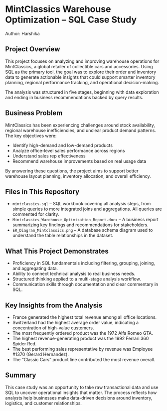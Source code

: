 # MintClassics Warehouse Optimization – SQL Case Study

Author: Harshika 

## Project Overview

This project focuses on analyzing and improving warehouse operations for MintClassics, a global retailer of collectible cars and accessories. Using SQL as the primary tool, the goal was to explore their order and inventory data to generate actionable insights that could support smarter inventory planning, regional performance tracking, and operational decision-making.

The analysis was structured in five stages, beginning with data exploration and ending in business recommendations backed by query results.

## Business Problem

MintClassics has been experiencing challenges around stock availability, regional warehouse inefficiencies, and unclear product demand patterns. The key objectives were:

- Identify high-demand and low-demand products
- Analyze office-level sales performance across regions
- Understand sales rep effectiveness
- Recommend warehouse improvements based on real usage data

By answering these questions, the project aims to support better warehouse layout planning, inventory allocation, and overall efficiency.

## Files in This Repository

- `mintclassics.sql` – SQL workbook covering all analysis steps, from simple queries to more integrated joins and aggregations. All queries are commented for clarity.
- `Mintclassics_Warehouse_Optimization_Report.docx` – A business report summarizing key findings and recommendations for stakeholders.
- `ER_Diagram_Mintclassics.png` – A database schema diagram used to understand the table relationships in the dataset.

## What This Project Demonstrates

- Proficiency in SQL fundamentals including filtering, grouping, joining, and aggregating data.
- Ability to connect technical analysis to real business needs.
- Structured thinking applied to a multi-stage analysis workflow.
- Communication skills through documentation and clear commentary in SQL.

## Key Insights from the Analysis

- France generated the highest total revenue among all office locations.
- Switzerland had the highest average order value, indicating a concentration of high-value customers.
- The most frequently ordered product was the 1972 Alfa Romeo GTA.
- The highest revenue-generating product was the 1992 Ferrari 360 Spider Red.
- The best performing sales representative by revenue was Employee #1370 (Gerard Hernandez).
- The “Classic Cars” product line contributed the most revenue overall.

## Summary

This case study was an opportunity to take raw transactional data and use SQL to uncover operational insights that matter. The process reflects how analysts help businesses make data-driven decisions around inventory, logistics, and customer relationships.

